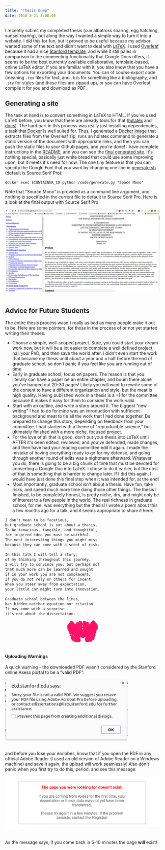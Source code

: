 ```yaml
---
title: "Thesis Dump"
date: 2016-8-21 3:00:00
---
```


I recently submit my completed thesis (cue albatross soaring, egg hatching, sunset roaring), but along the way I wanted a simple way to turn it into a website. I did this for fun, but it proved to be useful because my advisor wanted some of the text and didn't want to deal with <a href="https://en.wikipedia.org/wiki/LaTeX" target="_blank">LaTeX</a>. I used <a href="https://www.overleaf.com" target="_blank" >Overleaf</a> because it had a nice <a href="https://www.overleaf.com/latex/templates/stanford-university-phd-thesis-template-suthesis-2e-dot-sty/bdbjhjrmrvkv#.V7n4WborJCU" target="_blank">Stanford template</a>, and while it still pales in comparison to the commenting functionality that Google Docs offers, it seems to be the best currently available collaborative, template-based, online LaTeX editor. If you are familiar with it, you also know that you have a few options for exporting your documents. You can of course export code (meaning `.tex` files for text, and `.bib` for something like a bibliography, and `.sty` for styles (and these files are zipped up), or you can have Overleaf compile it for you and download as PDF. 

## Generating a site
The task at hand is to convert something in LaTeX to HTML. If you've used LaTeX before, you know that there are already tools for that ([hdlatex](http://tug.org/tex4ht/) and [docs](https://github.com/vsoch/thesis/raw/master/img/gurari.pdf)). The hard part in this process was really just installing dependencies, a task that <a href="https://www.docker.com/" target="_blank">Docker</a> is well suited for. Thus, I generated a <a href="http://www.github.com/vsoch/thesis">Docker image</a> that extracts files from the Overleaf zip, runs an hdlatex command to generate a static version of the document with appropriate links, and then you can push the static files to your Github pages, and you're done! I have complete instructions in the <a href="http://www.github.com/vsoch/thesis" target="_blank">README</a>, and you can see the <a href="https://vsoch.github.io/thesis" target="_blank" >final generated site</a>. It's nothing special, basically just white bread that could use some improving upon, but it meets it's need for now. The one tiny feature is that you can specify the Google Font that you want by changing one line in <a href="https://github.com/vsoch/thesis/blob/master/generate.sh" target="_blank">generate.sh</a> (default is Source Serif Pro):

```
docker exec $CONTAINER_ID python /code/generate.py "Space Mono"
```

Note that "Source Mono" is provided as a command line argument, and nothing is specified in the current file to default to Source Serif Pro. Here is a look at the final output with Source Serif Pro:

<div>
    <img src="/assets/images/posts/thesis/thesis.png" style="width:1000px"/>
</div><br>


## Advice for Future Students
The entire thesis process wasn't really as bad as many people make it out to be. Here are some pointers, for those in the process of or not yet started writing their theses.

- Choose a simple, well-scoped project. Sure, you could start your dream work now, but it will be a lot easier to complete a well defined project, nail your PhD, and then save the world after. I didn't even start the work that became my thesis until about a year and a half before the end of graduate school, so don't panic if you feel like you are running out of time.
- Early in graduate school, focus on papers. The reason is that you literally can have a paper be an entire chapter, and boum there alone you've banged out 20-30 pages! Likely you will want to rewrite some of the content to have a different organization and style, but the meat is high quality. Having published work in a thesis is a +1 for the committee because it makes it easy for them to consider the work valid.
- Start with an outline, and write a story around it. The biggest "new writing" I had to do for mine was an introduction with sufficient background and meat to tie all the work that I had done together. Be prepared to change this story, depending on feedback from your committee. I had started with a theme of "reproducible science," but ultimately finished with a more niche, focused project.
- For the love of all that is good, don't put your thesis into LaTeX until AFTER it's been edited, reviewed, and you've defended, made changes, and then have had your reading committee edit it again. I made the mistake of having everything ready to go for my defense, and going through another round of edits was a nightmare afterward. Whatever you do, there is going to be a big chunk of time that must be devoted for converting a Google Doc into LaTeX. I chose to do it earlier, but the cost of that is something that is harder to change later. If I did this again, I would have just done this final step when it was intended for, at the end!
- Most importantly, graduate school isn't about a thesis. Have fun, take risks, and spend much more time doing those other things. The thesis I finished, to be completely honest, is pretty niche, dry, and might only be of interest to a few people in the world. The real richness in graduate school, for me, was everything but the thesis! I wrote a poem about this a few months ago for a talk, and it seems appropriate to share it here:

```
I don't mean to be facetious,
but graduate school is not about a thesis.
To be tenacious, tangible, and thoughtful,
for inspired idea you must be watchful.
The most interesting things you might miss
because they can come with a scent of risk.
 
In this talk I will tell a story,
of my thinking throughout this journey.
I will try to convince you, but perhaps not
that much more can be learned and sought
if in your work you are not complacent,
if you do not rely on others for incent.
When you steer away from expectation,
your little car might turn into innovation.
 
Graduate school between the lines,
has hidden neither equation nor citation.
It may come with a surprise -
it's not about the dissertation.
```

<div>
    <img src="/assets/images/posts/thesis/butterfly.png" style="width:100px;display: block;margin-left:auto;margin-right:auto"/>
</div><br>

#### Uploading Warnings
A quick warning - the downloaded PDF wasn't considered by the Stanford online Axess portal to be a "valid PDF":

<div>
    <img src="/assets/images/posts/thesis/ruhroh.png" style="width:400px"/>
</div><br>

and before you lose your earlobes, know that if you open the PDF in any official Adobe Reader (I used an old version of Adobe Reader on a Windows machine) and save it again, the upload will work seamlessly! Also don't panic when you first try to do this, period, and see this message:

<div>
    <img src="/assets/images/posts/thesis/doesntexist.png" style="width:4jekyll00px"/>
</div><br>

As the message says, if you come back in 5-10 minutes the page **will** exist!
